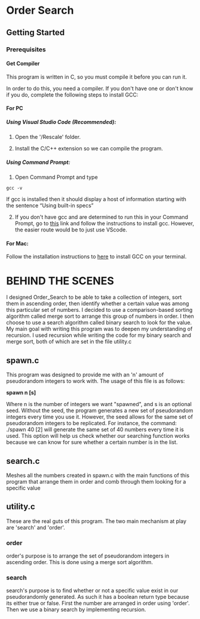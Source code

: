 # Order Search

## Getting Started

### Prerequisites 

#### Get Compiler

This program is written in C, so you must compile it before you can run it.

In order to do this, you need a compiler. If you don't have one or don't know if you do, complete the following steps to install GCC:

#### For PC

##### Using Visual Studio Code (Recommended):

1. Open the '/Rescale' folder.

2. Install the C/C++ extension so we can compile the program.


##### Using Command Prompt:

1. Open Command Prompt and type
```
gcc -v
```
If gcc is installed then it should display a host of information starting with the sentence “Using built-in specs”

2. If you don't have gcc and are determined to run this in your Command Prompt, go to [this](https://preshing.com/20141108/how-to-install-the-latest-gcc-on-windows/ "Install GCC") link and follow the instructions to install gcc. However, the easier route would be to just use VScode.

#### For Mac:

Follow the installation instructions to [here](https://www.mkyong.com/mac/how-to-install-gcc-compiler-on-mac-os-x/ "Install GCC") to install GCC on your terminal.





# BEHIND THE SCENES

I designed Order_Search to be able to take a collection of integers, sort them in ascending order, then identify whether a certain value was among this particular set of numbers. I decided to use a comparison-based sorting algorithm called merge sort to arrange this group of numbers in order. I then choose to use a search algorithm called binary search to look for the value.
My main goal with writing this program was to deepen my understanding of recursion. I used recursion while writing the code for my binary search and merge sort, both of which are set in the file utility.c

## spawn.c

This program was designed to provide me with an 'n' amount of pseudorandom integers to work with. The usage of this file is as follows:

**spawn n [s]**

Where n is the number of integers we want "spawned", and s is an optional seed. 
Without the seed, the program generates a new set of pseudorandom integers every time you use it. However, the seed allows for the same set of pseudorandom integers to be replicated. For instance, the command:  ./spawn 40 [2] will generate the same set of 40 numbers every time it is used. 
This option will help us check whether our searching function works because we can know for sure whether a certain number is in the list.  
## search.c 

Meshes all the numbers created in spawn.c with the main functions of this program that arrange them in order and comb through them looking for a specific value 

## utility.c

These are the real guts of this program. The two main mechanism at play are 'search' and 'order'.

### order
order's purpose is to arrange the set of pseudorandom integers in ascending order. This is done using a merge sort algorithm.
 
### search
search's purpose is to find whether or not a specific value exist in our pseudorandomly generated. As such it has a boolean return type because its either true or false. First the number are arranged in order using 'order'. Then we use a binary search by implementing recursion. 
